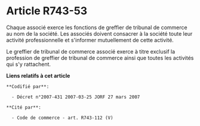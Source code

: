 # Article R743-53

Chaque associé exerce les fonctions de greffier de tribunal de commerce au nom de la société. Les associés doivent consacrer
à la société toute leur activité professionnelle et s'informer mutuellement de cette activité.

Le greffier de tribunal de commerce associé exerce à titre exclusif la profession de greffier de tribunal de commerce ainsi
que toutes les activités qui s'y rattachent.

**Liens relatifs à cet article**

	**Codifié par**:

	  - Décret n°2007-431 2007-03-25 JORF 27 mars 2007

	**Cité par**:

	  - Code de commerce - art. R743-112 (V)
